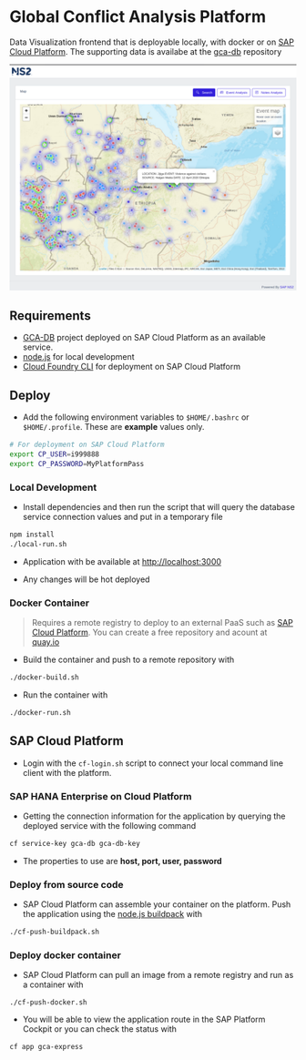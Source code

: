 # Global Conflict Analysis Platform

Data Visualization frontend that is deployable locally, with docker or on [SAP Cloud Platform](https://cloudplatform.sap.com/index.html). The supporting data is availabe at the [gca-db](https://github.com/openNS2/gca-db) repository

![screenshot](screenshots/screenshot1.png)

## Requirements

* [GCA-DB](https://github.com/openNS2/gca-db) project deployed on SAP Cloud Platform as an available service.
* [node.js](https://nodejs.org/en/) for local development
* [Cloud Foundry CLI](https://docs.cloudfoundry.org/cf-cli/) for deployment on SAP Cloud Platform

## Deploy
* Add the following environment variables to `$HOME/.bashrc` or `$HOME/.profile`. These are **example** values only.

``` bash
# For deployment on SAP Cloud Platform
export CP_USER=i999888
export CP_PASSWORD=MyPlatformPass
```

### Local Development
* Install dependencies and then run the script that will query the database service connection values and put in a temporary file

```bash
npm install
./local-run.sh
```
* Application with be available at [http://localhost:3000](http://localhost:3000)

* Any changes will be hot deployed

### Docker Container

> Requires a remote registry to deploy to an external PaaS such as [SAP Cloud Platform](https://cloudplatform.sap.com/index.html.). You can create a free repository and acount at [quay.io](https://quay.io) 

* Build the container and push to a remote repository with
```bash
./docker-build.sh
```

* Run the container with 
```bash
./docker-run.sh
```

## SAP Cloud Platform

* Login with the `cf-login.sh` script to connect your local command line client with the platform.

### SAP HANA Enterprise on Cloud Platform

* Getting the connection information for the application by querying the deployed service with the following command

```bash
cf service-key gca-db gca-db-key
```

* The properties to use are **host, port, user, password**

### Deploy from source code

* SAP Cloud Platform can assemble your container on the platform. Push the application using the [node.js buildpack](https://docs.cloudfoundry.org/buildpacks/node/index.html) with 
```bash
./cf-push-buildpack.sh
```

### Deploy docker container

* SAP Cloud Platform can pull an image from a remote registry and run as a container with
```
./cf-push-docker.sh
```

* You will be able to view the application route in the SAP Platform Cockpit or you can check the status with 
```bash
cf app gca-express
```